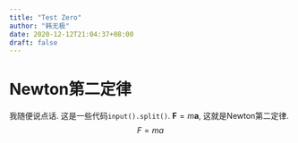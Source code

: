 ```yaml
---
title: "Test Zero"
author: "韩无极"
date: 2020-12-12T21:04:37+08:00
draft: false
---
```

# Newton第二定律
我随便说点话. 这是一些代码`input().split()`. $\boldsymbol{F}=m\boldsymbol{a}$, 这就是Newton第二定律.
$$
F=ma
$$

